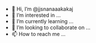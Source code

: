 - 👋 Hi, I’m @jjsnanaaakakaj
- 👀 I’m interested in ...
- 🌱 I’m currently learning ...
- 💞️ I’m looking to collaborate on ...
- 📫 How to reach me ...

<!---
jjsnanaaakakaj/jjsnanaaakakaj is a ✨ special ✨ repository because its `README.md` (this file) appears on your GitHub profile.
You can click the Preview link to take a look at your changes.
--->
